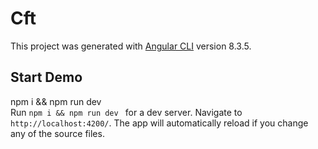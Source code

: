# Cft

This project was generated with [Angular CLI](https://github.com/angular/angular-cli) version 8.3.5.

## Start Demo
npm i && npm run dev    
Run `npm i && npm run dev ` for a dev server. Navigate to `http://localhost:4200/`. The app will automatically reload if you change any of the source files.











